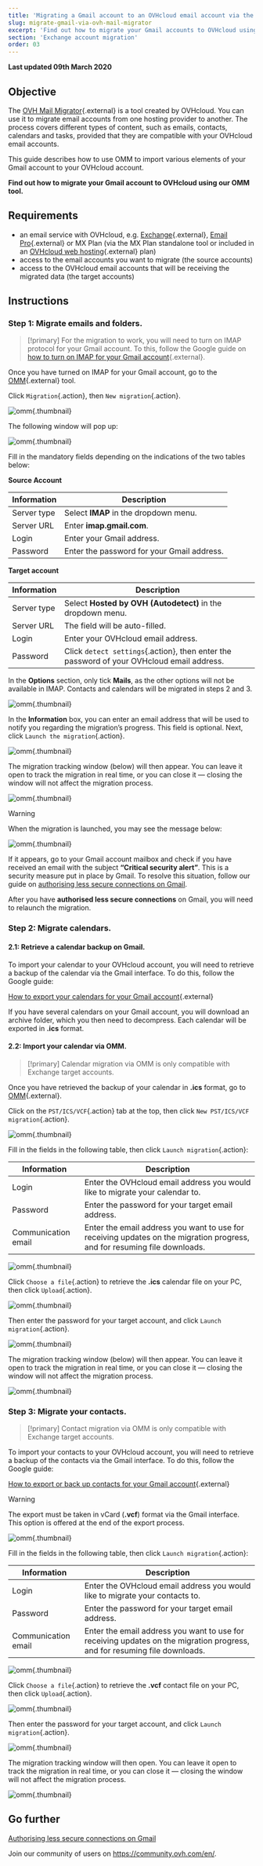 ```yaml
---
title: 'Migrating a Gmail account to an OVHcloud email account via the OVH Mail Migrator'
slug: migrate-gmail-via-ovh-mail-migrator
excerpt: 'Find out how to migrate your Gmail accounts to OVHcloud using our OVH Mail Migrator tool'
section: 'Exchange account migration'
order: 03
---
```


**Last updated 09th March 2020**

## Objective

The [OVH Mail Migrator](https://omm.ovh.net/){.external} is a tool created by OVHcloud. You can use it to migrate email accounts from one hosting provider to another. The process covers different types of content, such as emails, contacts, calendars and tasks, provided that they are compatible with your OVHcloud email accounts. 

This guide describes how to use OMM to import various elements of your Gmail account to your OVHcloud account.

**Find out how to migrate your Gmail account to OVHcloud using our OMM tool<b>.</b>**


## Requirements

- an email service with OVHcloud, e.g. [Exchange](https://www.ovhcloud.com/en-gb/emails/){.external}, [Email Pro](https://www.ovhcloud.com/en-gb/emails/email-pro/){.external} or MX Plan (via the MX Plan standalone tool or included in an [OVHcloud web hosting](https://www.ovhcloud.com/en-gb/web-hosting/){.external} plan)
- access to the email accounts you want to migrate (the source accounts)
- access to the OVHcloud email accounts that will be receiving the migrated data (the target accounts)

## Instructions

### Step 1: Migrate emails and folders.

> [!primary]
> For the migration to work, you will need to turn on IMAP protocol for your Gmail account. To this, follow the Google guide on
> [how to turn on IMAP for your Gmail account](https://support.google.com/mail/answer/7126229?hl=en){.external}.

Once you have turned on IMAP for your Gmail account, go to the [OMM](https://omm.ovh.net/){.external} tool.

Click `Migration`{.action}, then `New migration`{.action}.

![omm](images/OMM-gmail-step01-01.png){.thumbnail}

The following window will pop up:

![omm](images/OMM-gmail-step01-02.png){.thumbnail}

Fill in the mandatory fields depending on the indications of the two tables below:

**Source Account**

| Information            	| Description                                                                              	|
|------------------------	|------------------------------------------------------------------------------------------	|
| Server type         	| Select **IMAP** in the dropdown menu.         									|
| Server URL          	| Enter **imap.gmail.com**.                       					 			  	|
| Login						| Enter your Gmail address.															|
| Password				| Enter the password for your Gmail address.										|

**Target account**

| Information            	| Description                                                                              							|
|------------------------	|-------------------------------------------------------------------------------------------------------------------|
| Server type         	| Select **Hosted by OVH (Autodetect)** in the dropdown menu.   											|
| Server URL          	| The field will be auto-filled.                     					  		 							|
| Login						| Enter your OVHcloud email address.																			|
| Password				| Click `detect settings`{.action}, then enter the password of your OVHcloud email address.	|

In the **Options** section, only tick **Mails**, as the other options will not be available in IMAP. Contacts and calendars will be migrated in steps 2 and 3.

![omm](images/OMM-gmail-step01-03.png){.thumbnail}

In the **Information** box, you can enter an email address that will be used to notify you regarding the migration’s progress. This field is optional. Next, click `Launch the migration`{.action}.

![omm](images/OMM-gmail-step01-04.png){.thumbnail}

The migration tracking window (below) will then appear. You can leave it open to track the migration in real time, or you can close it — closing the window will not affect the migration process.

![omm](images/OMM-gmail-step01-06.png){.thumbnail}

> [!warning]
> When the migration is launched, you may see the message below:

![omm](images/OMM-gmail-step01-05.png){.thumbnail}

If it appears, go to your Gmail account mailbox and check if you have received an email with the subject **“Critical security alert”**. This is a security measure put in place by Gmail. To resolve this situation, follow our guide on [authorising less secure connections on Gmail](../migrate-gmail-via-ovh-mail-migrator/gmail-security).

After you have **authorised less secure connections** on Gmail, you will need to relaunch the migration.

### Step 2: Migrate calendars.

#### 2.1: Retrieve a calendar backup on Gmail.

To import your calendar to your OVHcloud account, you will need to retrieve a backup of the calendar via the Gmail interface. To do this, follow the Google guide:

[How to export your calendars for your Gmail account](https://support.google.com/calendar/answer/37111?hl=en){.external}

If you have several calendars on your Gmail account, you will download an archive folder, which you then need to decompress. Each calendar will be exported in **.ics** format.

#### 2.2: Import your calendar via OMM.

> [!primary]
> Calendar migration via OMM is only compatible with Exchange target accounts.

Once you have retrieved the backup of your calendar in **.ics** format, go to [OMM](https://omm.ovh.net/){.external}.

Click on the `PST/ICS/VCF`{.action} tab at the top, then click `New PST/ICS/VCF migration`{.action}.

![omm](images/OMM-gmail-step23-01.png){.thumbnail}

Fill in the fields in the following table, then click `Launch migration`{.action}:

| Information            	| Description                                                                              	|
|------------------------	|------------------------------------------------------------------------------------------	|
| Login                  	| Enter the OVHcloud email address you would like to migrate your calendar to.           	|
| Password           	| Enter the password for your target email address.                          	|
| Communication email 	| Enter the email address you want to use for receiving updates on the migration progress, and for resuming file downloads.	|

![omm](images/OMM-gmail-step23-02.png){.thumbnail}

 Click `Choose a file`{.action} to retrieve the **.ics** calendar file on your PC, then click `Upload`{.action}.

![omm](images/OMM-gmail-step23-03.png){.thumbnail}

Then enter the password for your target account, and click `Launch migration`{.action}.

![omm](images/OMM-gmail-step23-04.png){.thumbnail}

The migration tracking window (below) will then appear. You can leave it open to track the migration in real time, or you can close it — closing the window will not affect the migration process.

![omm](images/OMM-gmail-step02.png){.thumbnail}


### Step 3: Migrate your contacts.

> [!primary]
> Contact migration via OMM is only compatible with Exchange target accounts.

To import your contacts to your OVHcloud account, you will need to retrieve a backup of the contacts via the Gmail interface. To do this, follow the Google guide:

[How to export or back up contacts for your Gmail account](https://support.google.com/contacts/answer/7199294?hl=en){.external}

> [!warning]
> The export must be taken in vCard (**.vcf**) format via the Gmail interface. This option is offered at the end of the export process.

![omm](images/OMM-gmail-step23-01.png){.thumbnail}

Fill in the fields in the following table, then click `Launch migration`{.action}:

| Information            	| Description                                                                              	|
|------------------------	|------------------------------------------------------------------------------------------	|
| Login                  	| Enter the OVHcloud email address you would like to migrate your contacts to.            	|
| Password           	| Enter the password for your target email address.                          	|
| Communication email 	| Enter the email address you want to use for receiving updates on the migration progress, and for resuming file downloads.	|

![omm](images/OMM-gmail-step23-02.png){.thumbnail}

Click `Choose a file`{.action} to retrieve the **.vcf** contact file on your PC, then click `Upload`{.action}.

![omm](images/OMM-gmail-step23-03.png){.thumbnail}

Then enter the password for your target account, and click `Launch migration`{.action}.

![omm](images/OMM-gmail-step23-04.png){.thumbnail}

The migration tracking window will then open. You can leave it open to track the migration in real time, or you can close it — closing the window will not affect the migration process.

![omm](images/OMM-gmail-step03.png){.thumbnail}


## Go further

[Authorising less secure connections on Gmail](../migrate-gmail-via-ovh-mail-migrator/gmail-security)

Join our community of users on <https://community.ovh.com/en/>.
